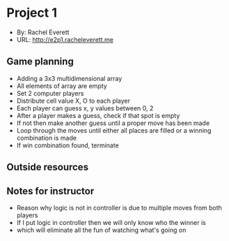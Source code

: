 # Project 1

- By: Rachel Everett
- URL: <http://e2p1.racheleverett.me>

## Game planning

- Adding a 3x3 multidimensional array
- All elements of array are empty
- Set 2 computer players
- Distribute cell value X, O to each player
- Each player can guess x, y values between 0, 2
- After a player makes a guess, check if that spot is empty
- If not then make another guess until a proper move has been made
- Loop through the moves until either all places are filled or a winning combination is made
- If win combination found, terminate

## Outside resources

## Notes for instructor

- Reason why logic is not in controller is due to multiple moves from both players
- If I put logic in controller then we will only know who the winner is
- which will eliminate all the fun of watching what's going on
